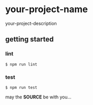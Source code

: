 your-project-name
=================

your-project-description

## getting started

### lint

```console
$ npm run lint
```

### test

```console
$ npm run test
```

may the **SOURCE** be with you...

